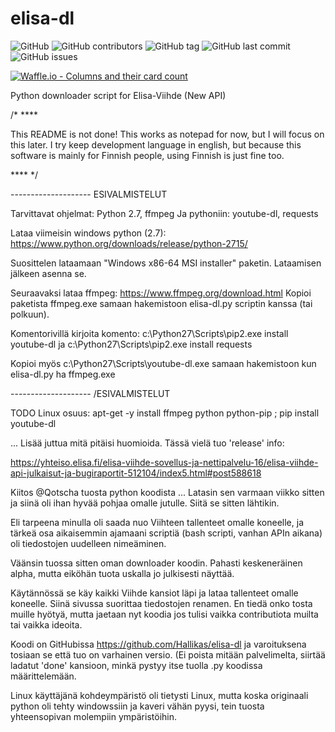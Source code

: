 # elisa-dl

![GitHub](https://img.shields.io/github/license/Hallikas/elisa-dl.svg)
![GitHub contributors](https://img.shields.io/github/contributors/Hallikas/elisa-dl.svg)
![GitHub tag](https://img.shields.io/github/tag/Hallikas/elisa-dl.svg)
![GitHub last commit](https://img.shields.io/github/last-commit/Hallikas/elisa-dl.svg)
![GitHub issues](https://img.shields.io/github/issues-raw/Hallikas/elisa-dl.svg)

[![Waffle.io - Columns and their card count](https://badge.waffle.io/Hallikas/elisa-dl.svg?columns=all)](https://waffle.io/Hallikas/elisa-dl)


Python downloader script for Elisa-Viihde (New API)

/* ****

This README is not done! This works as notepad for now, but I will focus on
this later. I try keep development language in english, but because this
software is mainly for Finnish people, using Finnish is just fine too.

**** */



-------------------- ESIVALMISTELUT

Tarvittavat ohjelmat: Python 2.7, ffmpeg
Ja pythoniin: youtube-dl, requests

Lataa viimeisin windows python (2.7):
https://www.python.org/downloads/release/python-2715/

Suosittelen lataamaan "Windows x86-64 MSI installer" paketin. Lataamisen jälkeen asenna se.

Seuraavaksi lataa ffmpeg:
https://www.ffmpeg.org/download.html
Kopioi paketista ffmpeg.exe samaan hakemistoon elisa-dl.py scriptin kanssa (tai polkuun).

Komentorivillä kirjoita komento:
c:\Python27\Scripts\pip2.exe install youtube-dl
ja
c:\Python27\Scripts\pip2.exe install requests

Kopioi myös c:\Python27\Scripts\youtube-dl.exe samaan hakemistoon kun elisa-dl.py ha ffmpeg.exe

-------------------- /ESIVALMISTELUT

TODO Linux osuus: apt-get -y install ffmpeg python python-pip ; pip install
youtube-dl

... Lisää juttua mitä pitäisi huomioida. Tässä vielä tuo 'release' info:

https://yhteiso.elisa.fi/elisa-viihde-sovellus-ja-nettipalvelu-16/elisa-viihde-api-julkaisut-ja-bugiraportit-512104/index5.html#post588618

Kiitos @Qotscha tuosta python koodista ...  Latasin sen varmaan viikko
sitten ja siinä oli ihan hyvää pohjaa omalle jutulle.  Siitä se sitten
lähtikin.

Eli tarpeena minulla oli saada nuo Viihteen tallenteet omalle koneelle, ja
tärkeä osa aikaisemmin ajamaani scriptiä (bash scripti, vanhan APIn aikana)
oli tiedostojen uudelleen nimeäminen.

Väänsin tuossa sitten oman downloader koodin.  Pahasti keskeneräinen alpha,
mutta eiköhän tuota uskalla jo julkisesti näyttää.

Käytännössä se käy kaikki Viihde kansiot läpi ja lataa tallenteet omalle
koneelle.  Siinä sivussa suorittaa tiedostojen renamen.  En tiedä onko tosta
muille hyötyä, mutta jaetaan nyt koodia jos tulisi vaikka contributiota
muilta tai vaikka ideoita.

Koodi on GitHubissa https://github.com/Hallikas/elisa-dl ja varoituksena
tosiaan se että tuo on varhainen versio.  (Ei poista mitään palvelimelta,
siirtää ladatut 'done' kansioon, minkä pystyy itse tuolla .py koodissa
määrittelemään.

Linux käyttäjänä kohdeympäristö oli tietysti Linux, mutta koska originaali
python oli tehty windowssiin ja kaveri vähän pyysi, tein tuosta
yhteensopivan molempiin ympäristöihin.
